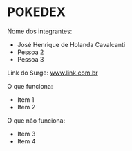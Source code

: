 # POKEDEX

Nome dos integrantes: 
- José Henrique de Holanda Cavalcanti
- Pessoa 2
- Pessoa 3

Link do Surge: www.link.com.br

O que funciona:
- Item 1
- Item 2

O que não funciona: 
- Item 3
- Item 4
